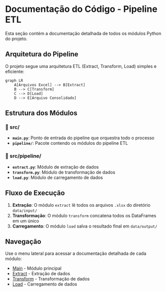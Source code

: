 # Documentação do Código - Pipeline ETL

Esta seção contém a documentação detalhada de todos os módulos Python do projeto.

## Arquitetura do Pipeline

O projeto segue uma arquitetura ETL (Extract, Transform, Load) simples e eficiente:

```mermaid
graph LR
    A[Arquivos Excel] --> B[Extract]
    B --> C[Transform]
    C --> D[Load]
    D --> E[Arquivo Consolidado]
```

## Estrutura dos Módulos

### 📁 src/
- **`main.py`**: Ponto de entrada do pipeline que orquestra todo o processo
- **`pipeline/`**: Pacote contendo os módulos do pipeline ETL

### 📁 src/pipeline/
- **`extract.py`**: Módulo de extração de dados
- **`transform.py`**: Módulo de transformação de dados
- **`load.py`**: Módulo de carregamento de dados

## Fluxo de Execução

1. **Extração**: O módulo `extract` lê todos os arquivos `.xlsx` do diretório `data/input/`
2. **Transformação**: O módulo `transform` concatena todos os DataFrames em um único
3. **Carregamento**: O módulo `load` salva o resultado final em `data/output/`

## Navegação

Use o menu lateral para acessar a documentação detalhada de cada módulo:

- [Main](main.md) - Módulo principal
- [Extract](extract.md) - Extração de dados
- [Transform](transform.md) - Transformação de dados
- [Load](load.md) - Carregamento de dados
